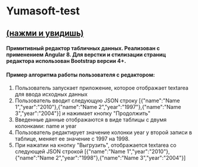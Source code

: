 # Yumasoft-test

## [(нажми и увидишь)](https://a9052681569.github.io/NewsAnalyzer/)

#### Примитивный редактор табличных данных. Реализован с применением Angular 8. Для верстки и стилизации страниц редактора использован Bootstrap версии 4+.



#### Пример алгоритма работы пользователя с редактором: 
1. Пользователь запускает приложение, которое отображает textarea для ввода исходных 
данных 
2. Пользователь вводит следующую JSON строку 
[{"name":"Name 1","year":"2010"},{"name":"Name 2","year":"1997"},{"name":"Name 3","year":"2004"}] и нажимает кнопку "Продолжить" 
3. Введенные данные отображаются в виде таблицы с двумя колонками: name и year 
4. Пользователь редактирует значение колонки year у второй записи в таблице, меняет ее 
значение с 1997 на 1998.
5. При нажатии на кнопку "Выгрузить", отображается textarea со следующей JSON строкой 
[{"name":"Name 1","year":"2010"},{"name":"Name 2","year":"1998"},{"name":"Name 3","year":"2004"}] 

